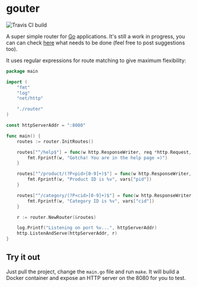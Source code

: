 # gouter

![Travis CI build](https://travis-ci.org/fracasula/gouter.svg?branch=master)

A super simple router for [Go](https://golang.org/) applications.
It's still a work in progress, you can can check [here](https://github.com/fracasula/gouter/issues/2)
what needs to be done (feel free to post suggestions too).

It uses regular expressions for route matching to give maximum flexibility:

```go
package main

import (
	"fmt"
	"log"
	"net/http"

	"./router"
)

const httpServerAddr = ":8080"

func main() {
	routes := router.InitRoutes()

	routes["^/help$"] = func(w http.ResponseWriter, req *http.Request, _ map[string]string) {
		fmt.Fprintf(w, "Gotcha! You are in the help page =)")
	}

	routes["^/product/(?P<pid>[0-9]+)$"] = func(w http.ResponseWriter, req *http.Request, vars map[string]string) {
		fmt.Fprintf(w, "Product ID is %v", vars["pid"])
	}

	routes["^/category/(?P<cid>[0-9]+)$"] = func(w http.ResponseWriter, req *http.Request, vars map[string]string) {
		fmt.Fprintf(w, "Category ID is %v", vars["cid"])
	}

	r := router.NewRouter(&routes)

	log.Printf("Listening on port %v...", httpServerAddr)
	http.ListenAndServe(httpServerAddr, r)
}
```

## Try it out

Just pull the project, change the `main.go` file and run `make`.
It will build a Docker container and expose an HTTP server on the 8080 for you to test.
